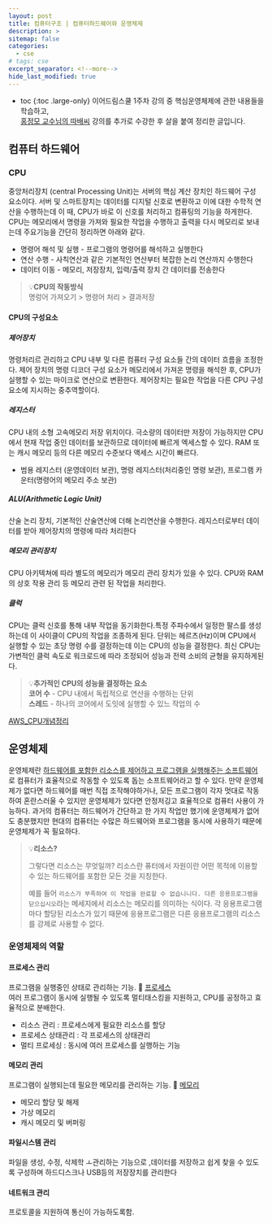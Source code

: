```yaml
---
layout: post
title: 컴퓨터구조 | 컴퓨터하드웨어와 운영체제
description: >
sitemap: false
categories: 
  - cse 
# tags: cse
excerpt_separator: <!--more-->
hide_last_modified: true
---
```

* toc
{:toc .large-only}
이어드림스쿨 1주차 강의 중 핵심운영체제에 관한 내용들을 학습하고, <Br>[홍정모 교수님의 따배씨](https://www.youtube.com/playlist?list=PLNfg4W25Tapyl6ahul_8VS_8Tx3_egcTI) 강의를 추가로 수강한 후 살을 붙여 정리한 글입니다. 



<!--more-->

## 컴퓨터 하드웨어

### CPU

중앙처리장치 (central Processing Unit)는 서버의 핵심 계산 장치인 하드웨어 구성 요소이다. 서버 및 스마트장치는 데이터를 디지털 신호로 변환하고 이에 대한 수학적 연산을 수행하는데 이 때, CPU가 바로 이 신호를 처리하고 컴퓨팅의 기능을 하게한다. CPU는 메모리에서 명령을 가져와 필요한 작업을 수행하고 출력을 다시 메모리로 보내는데 주요기능을 간단히 정리하면 아래와 같다.

- 명령어 해석 및 실행 - 프로그램의 명령어를 해석하고 실행한다
- 연산 수행 - 사칙연산과 같은 기본적인 연산부터 복잡한 논리 연산까지 수행한다
- 데이터 이동 - 메모리, 저장장치, 입력/출력 장치 간 데이터를 전송한다

> 💡**CPU의 작동방식**<br>명렁어 가져오기 > 명령어 처리 > 결과저장 

#### CPU의 구성요소

##### 제어장치 

명령처리르 관리하고 CPU 내부 및 다른 컴퓨터 구성 요소들 간의 데이터 흐름을 조정한다. 제어 장치의 명령 디코더 구성 요소가 메모리에서 가져온 명령을 해석한 후, CPU가 실행할  수 있는 마이크로 연산으로 변환한다. 제어장치는 필요한 작업을 다른 CPU 구성요소에 지시하는 중추역할이다.

##### 레지스터

CPU 내의 소형 고속메모리 저장 위치이다. 극소량의 데이터만 저장이 가능하지만 CPU에서 현재 작업 중인 데이터를 보관하므로 데이터에 빠르게 엑세스할 수 있다. RAM 또는 캐시 메모리 등의 다른 메모리 수준보다 액세스 시간이 빠르다.

- 범용 레지스터 (운영데이터 보관), 명령 레지스터(처리중인 명령 보관), 프로그램 카운터(명령어의 메모리 주소 보관)

##### ALU(Arithmetic Logic Unit)

산술 논리 장치, 기본적인 산술연산에 더해 논리연산을 수행한다. 레지스터로부터 데이터를 받아 제어장치의 명령에 따라 처리한다

##### 메모리 관리장치

CPU 아키텍쳐에 따라 별도의 메모리가 메모리 관리 장치가 있을 수 있다. CPU와 RAM의 상호 작용 관리 등 메모리 관련 된 작업을 처리한다.

##### 클럭

CPU는 클럭 신호를 통해 내부 작업을 동기화한다.특정 주파수에서 일정한 팔스를 생성하는데 이 사이클이 CPU의 작업을 조종하게 된다. 단위는 헤르츠(Hz)이며 CPU에서 실행할 수 있는 초당 명령 수를 결정하는데 이는 CPU의 성능을 결정한다. 최신 CPU는 가변적인 클럭 속도로 워크로드에 따라 조정되어 성능과 전력 소비의 균형을 유지하게된다.

> 💡**추가적인 CPU의 성능을 결정하는 요소**<br>**코어 수** - CPU 내에서 독립적으로 연산을 수행하는 단위 <br>**스레드** - 하나의 코어에서 도잇에 실행할 수 있느 작업의 수

[AWS_CPU개념정리](https://aws.amazon.com/ko/what-is/cpu/)



## 운영체제

운영체제란 <u>하드웨어를 포함한 리소스를 제어하고 프로그램을 실행해주는 소프트웨어</u>로 컴퓨터가 효율적으로 작동할 수 있도록 돕는 소프트웨어라고 할 수 있다. 만약 운영체제가 없다면 하드웨어를 매번 직접 조작해야하거나, 모든 프로그램이 각자 멋대로 작동하여 혼란스러울 수 있지만 운영체제가 있다면 안정저깅고 효율적으로 컴퓨터 사용이 가능하다. 과거의 컴퓨터는 하드웨어가 간단하고 한 가지 작업만 했기에 운영체제가 없어도 충분했지만 현대의 컴퓨터는 수많은 하드웨어와 프로그램을 동시에 사용하기 때문에 운영체제가 꼭 필요하다.

> 💡**리소스?** 
>
> 그렇다면 리소스는 무엇일까? 리소스란 퓨터에서 자원이란 어떤 목적에 이용할 수 있는 하드웨어를 포함한 모든 것을 지칭한다. 
>
> 예를 들어 `리소스가 부족하여 이 작업을 완료할 수 없습니니다. 다른 응용프로그램을 닫으십시오`라는 메세지에서 리소스는 메모리를 의미하는 식이다. 각 응용프로그램마다 할당된 리소스가 있기 때문에 응용프로그램은 다른 응용프로그램의 리소스를 강제로 사용할 수 없다.

### 운영체제의 역할

#### 프로세스 관리

프로그램을 실행중인 상태로 관리하는 기능.  📎 [프로세스](/cse/2025-03-19-cse-3프로세스/)<br>여러 프로그램이 동시에 실행될 수 있도록 멀티태스킹을 지원하고, CPU를 공정하고 효율적으로 분배한다.

- 리소스 관리 : 프로세스에게 필요한 리소스를 할당
- 프로세스 상태관리 : 각 프로세스의 상태관리
- 멀티 프로세싱 : 동시에 여러 프로세스를 실행하는 기능

#### 메모리 관리

프로그램이 실행되는데 필요한 메모리를 관리하는 기능. 📎 [메모리](/cse/2025-03-19-cse-4메모리/)

- 메모리 할당 및 해제
- 가상 메모리
- 캐시 메모리 및 버퍼링

#### 파일시스템 관리

파일을 생성, 수정, 삭제학 ㅗ관리하는 기능으로 ,데이터를 저장하고 쉽게 찾을 수 있도록 구성하며 하드디스크나 USB등의 저장장치를 관리한다

#### 네트워크 관리

프로토콜을 지원하여 통신이 가능하도록함.

